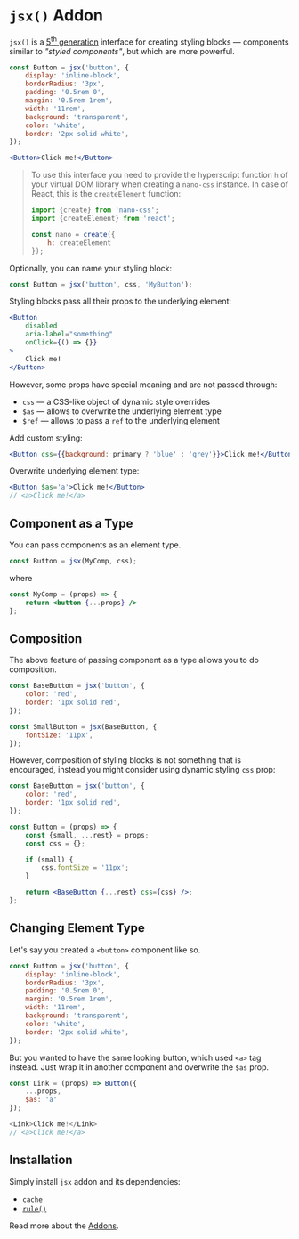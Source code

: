 # `jsx()` Addon

`jsx()` is a [5<sup>th</sup> generation](https://github.com/streamich/freestyler/blob/master/docs/en/generations.md#5th-generation)
interface for creating styling blocks &mdash; components similar to *"styled components"*,
but which are more powerful.

```jsx
const Button = jsx('button', {
    display: 'inline-block',
    borderRadius: '3px',
    padding: '0.5rem 0',
    margin: '0.5rem 1rem',
    width: '11rem',
    background: 'transparent',
    color: 'white',
    border: '2px solid white',
});

<Button>Click me!</Button>
```

> To use this interface you need to provide the hyperscript function `h` of your virtual
> DOM library when creating a `nano-css` instance. In case of React,
> this is the `createElement` function:
>
> ```js
> import {create} from 'nano-css';
> import {createElement} from 'react';
>
> const nano = create({
>     h: createElement
> });
> ```

Optionally, you can name your styling block:

```js
const Button = jsx('button', css, 'MyButton');
```

Styling blocks pass all their props to the underlying element:

```jsx
<Button
    disabled
    aria-label="something"
    onClick={() => {}}
>
    Click me!
</Button>
```

However, some props have special meaning and are not passed through:

- `css` &mdash; a CSS-like object of dynamic style overrides
- `$as` &mdash; allows to overwrite the underlying element type
- `$ref` &mdash; allows to pass a `ref` to the underlying element

Add custom styling:

```jsx
<Button css={{background: primary ? 'blue' : 'grey'}}>Click me!</Button>
```

Overwrite underlying element type:

```jsx
<Button $as='a'>Click me!</Button>
// <a>Click me!</a>
```


## Component as a Type

You can pass components as an element type.

```js
const Button = jsx(MyComp, css);
```

where

```jsx
const MyComp = (props) => {
    return <button {...props} />
};
```


## Composition

The above feature of passing component as a type allows you to do composition.

```js
const BaseButton = jsx('button', {
    color: 'red',
    border: '1px solid red',
});

const SmallButton = jsx(BaseButton, {
    fontSize: '11px',
});
```

However, composition of styling blocks is not something that is encouraged, instead you might
consider using dynamic styling `css` prop:

```jsx
const BaseButton = jsx('button', {
    color: 'red',
    border: '1px solid red',
});

const Button = (props) => {
    const {small, ...rest} = props;
    const css = {};

    if (small) {
        css.fontSize = '11px';
    }

    return <BaseButton {...rest} css={css} />;
};
```


## Changing Element Type

Let's say you created a `<button>` component like so.

```js
const Button = jsx('button', {
    display: 'inline-block',
    borderRadius: '3px',
    padding: '0.5rem 0',
    margin: '0.5rem 1rem',
    width: '11rem',
    background: 'transparent',
    color: 'white',
    border: '2px solid white',
});
```

But you wanted to have the same looking button, which used `<a>` tag instead.
Just wrap it in another component and overwrite the `$as` prop.

```js
const Link = (props) => Button({
    ...props,
    $as: 'a'
});

<Link>Click me!</Link>
// <a>Click me!</a>
```


## Installation

Simply install `jsx` addon and its dependencies:

- `cache`
- [`rule()`](./rule.md)

Read more about the [Addons](./Addons.md).
